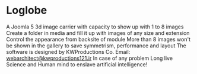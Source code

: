 # Loglobe
A Joomla 5 3d image carrier with capacity to show up with  1 to 8 images
Create a folder in media and fill it up with images of any size and extension 
Control the appearance from backsite of module
More than 8 images won't be shown in the gallery to save symmetrism, performance and layout
The software is designed by KWProductions Co. 
Email: webarchitect@kwproductions121.ir
In case of any problem
Long live Science and Human mind to enslave artificial intelligence!
